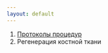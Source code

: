 ```yaml
---
layout: default
---
```


<nav aria-label="breadcrumb">
  <ol class="breadcrumb">
    <li class="breadcrumb-item"><a href="./">Протоколы процедур</a></li>
    <li class="breadcrumb-item active" aria-current="page">Регенерация костной ткани</li>
  </ol>
</nav>
